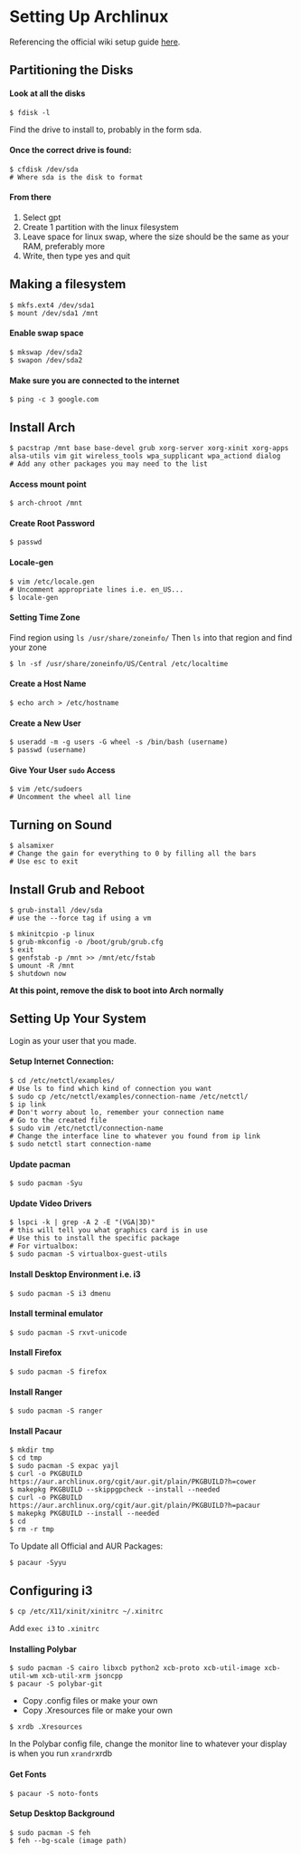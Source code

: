 # Setting Up Archlinux

Referencing the official wiki setup guide [here](https://wiki.archlinux.org/index.php/installation_guide).

## Partitioning the Disks

#### Look at all the disks
```shell
$ fdisk -l
```

Find the drive to install to, probably in the form sda.

#### Once the correct drive is found:
```shell
$ cfdisk /dev/sda
# Where sda is the disk to format
```

#### From there
1. Select gpt
1. Create 1 partition with the linux filesystem
1. Leave space for linux swap, where the size should be the same as your RAM, preferably more
1. Write, then type yes and quit

## Making a filesystem
```shell
$ mkfs.ext4 /dev/sda1
$ mount /dev/sda1 /mnt
```

#### Enable swap space
```shell
$ mkswap /dev/sda2
$ swapon /dev/sda2
```

#### Make sure you are connected to the internet
```shell
$ ping -c 3 google.com
```

## Install Arch

```shell
$ pacstrap /mnt base base-devel grub xorg-server xorg-xinit xorg-apps alsa-utils vim git wireless_tools wpa_supplicant wpa_actiond dialog
# Add any other packages you may need to the list
```

#### Access mount point
```shell
$ arch-chroot /mnt
```

#### Create Root Password
```shell
$ passwd
```

#### Locale-gen
```shell
$ vim /etc/locale.gen
# Uncomment appropriate lines i.e. en_US...
$ locale-gen
```

#### Setting Time Zone
Find region using `ls /usr/share/zoneinfo/`
Then `ls` into that region and find your zone
```shell
$ ln -sf /usr/share/zoneinfo/US/Central /etc/localtime
```

#### Create a Host Name
```shell
$ echo arch > /etc/hostname
```

#### Create a New User
```shell
$ useradd -m -g users -G wheel -s /bin/bash (username)
$ passwd (username)
```

#### Give Your User `sudo` Access
```shell
$ vim /etc/sudoers
# Uncomment the wheel all line
```

## Turning on Sound
```shell
$ alsamixer
# Change the gain for everything to 0 by filling all the bars
# Use esc to exit
```

## Install Grub and Reboot
```shell
$ grub-install /dev/sda
# use the --force tag if using a vm

$ mkinitcpio -p linux
$ grub-mkconfig -o /boot/grub/grub.cfg
$ exit
$ genfstab -p /mnt >> /mnt/etc/fstab
$ umount -R /mnt
$ shutdown now
```

**At this point, remove the disk to boot into Arch normally**

## Setting Up Your System

Login as your user that you made.

#### Setup Internet Connection:
```shell
$ cd /etc/netctl/examples/
# Use ls to find which kind of connection you want
$ sudo cp /etc/netctl/examples/connection-name /etc/netctl/
$ ip link
# Don't worry about lo, remember your connection name
# Go to the created file
$ sudo vim /etc/netctl/connection-name
# Change the interface line to whatever you found from ip link
$ sudo netctl start connection-name
```

#### Update pacman
```shell
$ sudo pacman -Syu
```

#### Update Video Drivers
```shell
$ lspci -k | grep -A 2 -E "(VGA|3D)"
# this will tell you what graphics card is in use
# Use this to install the specific package
# For virtualbox:
$ sudo pacman -S virtualbox-guest-utils
```

#### Install Desktop Environment i.e. i3
```shell
$ sudo pacman -S i3 dmenu
```

#### Install terminal emulator
```shell
$ sudo pacman -S rxvt-unicode
```

#### Install Firefox
```shell
$ sudo pacman -S firefox
```

#### Install Ranger
```shell
$ sudo pacman -S ranger
```

#### Install Pacaur
```shell
$ mkdir tmp
$ cd tmp
$ sudo pacman -S expac yajl
$ curl -o PKGBUILD https://aur.archlinux.org/cgit/aur.git/plain/PKGBUILD?h=cower
$ makepkg PKGBUILD --skippgpcheck --install --needed
$ curl -o PKGBUILD https://aur.archlinux.org/cgit/aur.git/plain/PKGBUILD?h=pacaur
$ makepkg PKGBUILD --install --needed
$ cd
$ rm -r tmp
```

To Update all Official and AUR Packages:
```shell
$ pacaur -Syyu
```

## Configuring i3
```shell
$ cp /etc/X11/xinit/xinitrc ~/.xinitrc
```

Add `exec i3` to `.xinitrc`

#### Installing Polybar
```shell
$ sudo pacman -S cairo libxcb python2 xcb-proto xcb-util-image xcb-util-wm xcb-util-xrm jsoncpp
$ pacaur -S polybar-git
```

* Copy .config files or make your own
* Copy .Xresources file or make your own

```shell
$ xrdb .Xresources
```

In the Polybar config file, change the monitor line to whatever your display is when you run `xrandr`xrdb

#### Get Fonts
```shell
$ pacaur -S noto-fonts
```

#### Setup Desktop Background
```shell
$ sudo pacman -S feh
$ feh --bg-scale (image path)
```
